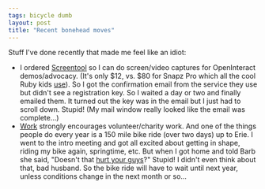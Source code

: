 ```yaml
---
tags: bicycle dumb
layout: post
title: "Recent bonehead moves"
---
```




<p>Stuff I've done recently that made me feel like an idiot:

<p><ul>
  <li>I ordered <a href="http://www.citrussoftware.com/screentool.php">Screentool</a> so I can do screen/video captures for OpenInteract demos/advocacy. (It's only $12, vs. $80 for Snapz Pro which all the cool Ruby kids <a href="http://wiki.rubyonrails.com/rails/show/RailsAcademy">use</a>). So I got the confirmation email from the service they use but didn't see a registration key. So I waited a day or two and finally emailed them. It turned out the key was in the email but I just had to scroll down. Stupid! (My mail window really looked like the email was complete...)</li>
  <li><a href="http://www.vocollect.com/">Work</a> strongly encourages volunteer/charity work. And one of the things people do every year is a 150 mile bike ride (over two days) up to Erie. I went to the intro meeting and got all excited about getting in shape, riding my bike again, springtime, etc. But when I got home and told Barb she said, "Doesn't that <a href="http://www.goaskalice.columbia.edu/2428.html">hurt your guys</a>?" Stupid! I didn't even think about that, bad husband. So the bike ride will have to wait until next year, unless conditions change in the next month or so...</li>
</ul>


